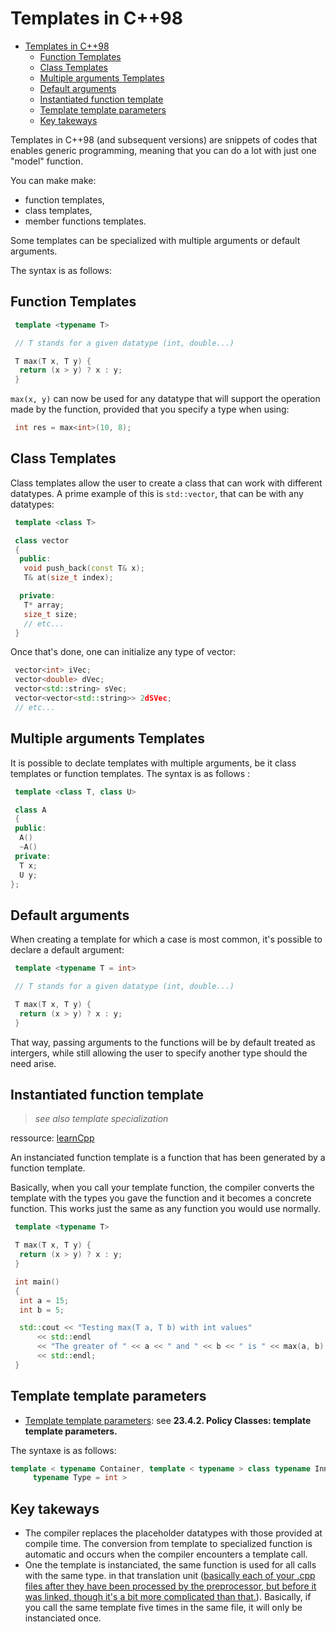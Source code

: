# Templates in C++98

- [Templates in C++98](#templates-in-c98)
	- [Function Templates](#function-templates)
	- [Class Templates](#class-templates)
	- [Multiple arguments Templates](#multiple-arguments-templates)
	- [Default arguments](#default-arguments)
	- [Instantiated function template](#instantiated-function-template)
	- [Template template parameters](#template-template-parameters)
	- [Key takeways](#key-takeways)

Templates in C++98 (and subsequent versions) are snippets of codes that enables generic programming, meaning that you can do a lot with just one "model" function.

You can make make:

- function templates,
- class templates,
- member functions templates.

Some templates can be specialized with multiple arguments or default arguments.

The syntax is as follows:

## Function Templates

```cpp
 template <typename T>

 // T stands for a given datatype (int, double...)

 T max(T x, T y) {
  return (x > y) ? x : y;
 }
```

`max(x, y)` can now be used for any datatype that will support the operation made by the function, provided that you specify a type when using:

```cpp
 int res = max<int>(10, 8);
```

## Class Templates

Class templates allow the user to create a class that can work with different datatypes. A prime example of this is `std::vector`, that can be with any datatypes:

```cpp
 template <class T>

 class vector
 {
  public:
   void push_back(const T& x);
   T& at(size_t index);

  private:
   T* array;
   size_t size;
   // etc...
 }
```

Once that's done, one can initialize any type of vector:

```cpp
 vector<int> iVec;
 vector<double> dVec;
 vector<std::string> sVec;
 vector<vector<std::string>> 2dSVec;
 // etc...
```

## Multiple arguments Templates

It is possible to declate templates with multiple arguments, be it class templates or function templates. The syntax is as follows :

```cpp
 template <class T, class U>

 class A
 {
 public:
  A()
  ~A()
 private:
  T x;
  U y;
};
```

## Default arguments

When creating a template for which a case is most common, it's possible to declare a default argument:

```cpp
 template <typename T = int>

 // T stands for a given datatype (int, double...)

 T max(T x, T y) {
  return (x > y) ? x : y;
 }
```

That way, passing arguments to the functions will be by default treated as intergers, while still allowing the user to specify another type should the need arise.

## Instantiated function template

> _see also template specialization_

ressource: [learnCpp](https://www.learncpp.com/cpp-tutorial/function-template-instantiation/)

An instanciated function template is a function that has been generated by a function template.

Basically, when you call your template function, the compiler converts the template with the types you gave the function and it becomes a concrete function. This works just the same as any function you would use normally.

```cpp
 template <typename T>

 T max(T x, T y) {
  return (x > y) ? x : y;
 }

 int main()
 {
  int a = 15;
  int b = 5;

  std::cout << "Testing max(T a, T b) with int values"
      << std::endl
      << "The greater of " << a << " and " << b << " is " << max(a, b) << std::endl
      << std::endl;
 }
```

## Template template parameters

- [Template template parameters](https://fbb-git.github.io/cppannotations/cppannotations/html/cplusplus23.html): see __23.4.2. Policy Classes: template template parameters.__

The syntaxe is as follows:

```cpp
template < typename Container, template < typename > class typename InnerContainer,
     typename Type = int >
```

## Key takeways

- The compiler replaces the placeholder datatypes with those provided at compile time. The conversion from template to specialized function is automatic and occurs when the compiler encounters a template call.
- One the template is instanciated, the same function is used for all calls with the same type. in that translation unit ([basically each of your .cpp files after they have been processed by the preprocessor, but before it was linked, though it's a bit more complicated than that.](https://dengking.github.io/programming-language/Theory/Organization/Translation-unit/)). Basically, if you call the same template five times in the same file, it will only be instanciated once.
